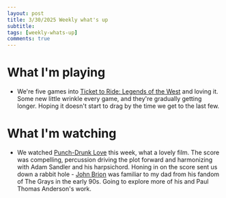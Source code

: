 ```yaml
---
layout: post
title: 3/30/2025 Weekly what's up
subtitle: 
tags: [weekly-whats-up]
comments: true
---
```


# What I'm playing
- We're five games into [Ticket to Ride: Legends of the West](https://boardgamegeek.com/boardgame/390092/ticket-to-ride-legacy-legends-of-the-west) and loving it. Some new little wrinkle every game, and they're gradually getting longer. Hoping it doesn't start to drag by the time we get to the last few.

# What I'm watching
- We watched [Punch-Drunk Love](https://www.imdb.com/title/tt0272338/) this week, what a lovely film. The score was compelling, percussion driving the plot forward and harmonizing with Adam Sandler and his harpsichord. Honing in on the score sent us down a rabbit hole - [John Brion](https://en.wikipedia.org/wiki/Jon_Brion) was familiar to my dad from his fandom of The Grays in the early 90s. Going to explore more of his and Paul Thomas Anderson's work.
